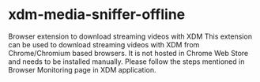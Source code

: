 # xdm-media-sniffer-offline
Browser extension to download streaming videos with XDM
This extension can be used to download streaming videos with XDM from Chrome/Chromium based browsers.
It is not hosted in Chrome Web Store and needs to be installed manually. Please follow the steps mentioned in Browser Monitoring page in XDM application.
